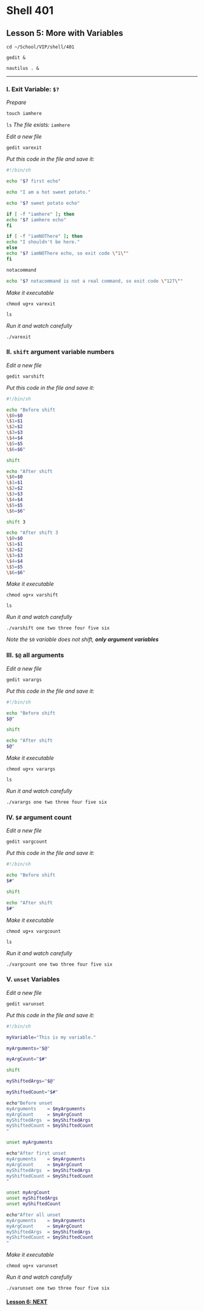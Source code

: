 # Shell 401
## Lesson 5: More with Variables

`cd ~/School/VIP/shell/401`

`gedit &`

`nautilus . &`

___

### I. Exit Variable: `$?`

*Prepare*

`touch iamhere`

`ls` *The file exists:* `iamhere`

*Edit a new file*

`gedit varexit`

*Put this code in the file and save it:*

```sh
#!/bin/sh

echo "$? first echo"

echo "I am a hot sweet potato."

echo "$? sweet potato echo"

if [ -f "iamhere" ]; then
echo "$? iamhere echo"
fi

if [ -f "iamNOThere" ]; then
echo "I shouldn't be here."
else
echo "$? iamNOThere echo, so exit code \"1\""
fi

notacommand

echo "$? notacommand is not a real command, so exit code \"127\""
```

*Make it executable*

`chmod ug+x varexit`

`ls`

*Run it and watch carefully*

`./varexit`

### II. `shift` argument variable numbers

*Edit a new file*

`gedit varshift`

*Put this code in the file and save it:*

```sh
#!/bin/sh

echo "Before shift
\$0=$0
\$1=$1
\$2=$2
\$3=$3
\$4=$4
\$5=$5
\$6=$6"

shift

echo "After shift
\$0=$0
\$1=$1
\$2=$2
\$3=$3
\$4=$4
\$5=$5
\$6=$6"

shift 3

echo "After shift 3
\$0=$0
\$1=$1
\$2=$2
\$3=$3
\$4=$4
\$5=$5
\$6=$6"
```

*Make it executable*

`chmod ug+x varshift`

`ls`

*Run it and watch carefully*

`./varshift one two three four five six`

*Note the* `$0` *variable does not shift,* ***only argument variables***

### III. `$@` all arguments

*Edit a new file*

`gedit varargs`

*Put this code in the file and save it:*

```sh
#!/bin/sh

echo "Before shift
$@"

shift

echo "After shift
$@"
```

*Make it executable*

`chmod ug+x varargs`

`ls`

*Run it and watch carefully*

`./varargs one two three four five six`

### IV. `$#` argument count

*Edit a new file*

`gedit vargcount`

*Put this code in the file and save it:*

```sh
#!/bin/sh

echo "Before shift
$#"

shift

echo "After shift
$#"
```

*Make it executable*

`chmod ug+x vargcount`

`ls`

*Run it and watch carefully*

`./vargcount one two three four five six`

### V. `unset` Variables

*Edit a new file*

`gedit varunset`

*Put this code in the file and save it:*

```sh
#!/bin/sh

myVariable="This is my variable."

myArguments="$@"

myArgCount="$#"

shift

myShiftedArgs="$@"

myShiftedCount="$#"

echo"Before unset
myArguments    = $myArguments
myArgCount     = $myArgCount
myShiftedArgs  = $myShiftedArgs
myShiftedCount = $myShiftedCount
"

unset myArguments

echo"After first unset
myArguments    = $myArguments
myArgCount     = $myArgCount
myShiftedArgs  = $myShiftedArgs
myShiftedCount = $myShiftedCount
"

unset myArgCount
unset myShiftedArgs
unset myShiftedCount

echo"After all unset
myArguments    = $myArguments
myArgCount     = $myArgCount
myShiftedArgs  = $myShiftedArgs
myShiftedCount = $myShiftedCount
"
```

*Make it executable*

`chmod ug+x varunset`

*Run it and watch carefully*

`./varunset one two three four five six`

#### [Lesson 6: NEXT](https://github.com/inkVerb/vip/blob/master/401-shell/Lesson-06.md)

